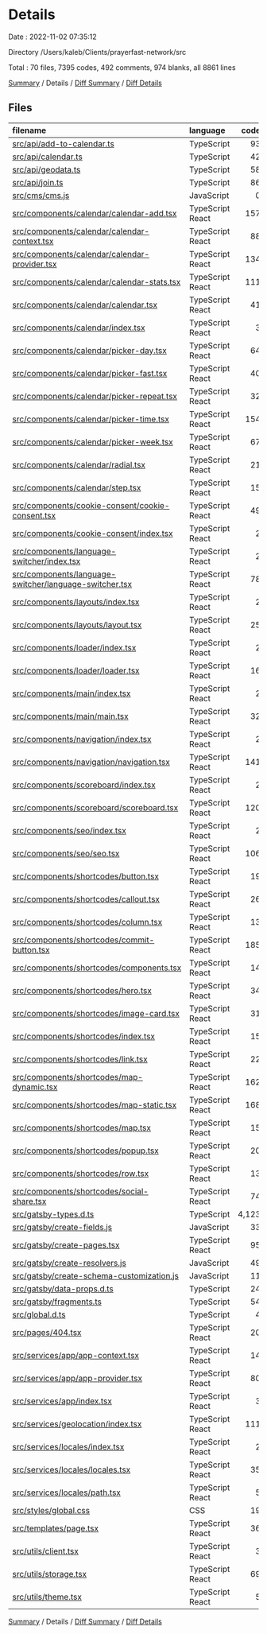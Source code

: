 # Details

Date : 2022-11-02 07:35:12

Directory /Users/kaleb/Clients/prayerfast-network/src

Total : 70 files,  7395 codes, 492 comments, 974 blanks, all 8861 lines

[Summary](results.md) / Details / [Diff Summary](diff.md) / [Diff Details](diff-details.md)

## Files
| filename | language | code | comment | blank | total |
| :--- | :--- | ---: | ---: | ---: | ---: |
| [src/api/add-to-calendar.ts](/src/api/add-to-calendar.ts) | TypeScript | 93 | 12 | 18 | 123 |
| [src/api/calendar.ts](/src/api/calendar.ts) | TypeScript | 42 | 10 | 13 | 65 |
| [src/api/geodata.ts](/src/api/geodata.ts) | TypeScript | 58 | 11 | 14 | 83 |
| [src/api/join.ts](/src/api/join.ts) | TypeScript | 86 | 14 | 15 | 115 |
| [src/cms/cms.js](/src/cms/cms.js) | JavaScript | 0 | 0 | 1 | 1 |
| [src/components/calendar/calendar-add.tsx](/src/components/calendar/calendar-add.tsx) | TypeScript React | 157 | 6 | 17 | 180 |
| [src/components/calendar/calendar-context.tsx](/src/components/calendar/calendar-context.tsx) | TypeScript React | 88 | 12 | 9 | 109 |
| [src/components/calendar/calendar-provider.tsx](/src/components/calendar/calendar-provider.tsx) | TypeScript React | 134 | 13 | 21 | 168 |
| [src/components/calendar/calendar-stats.tsx](/src/components/calendar/calendar-stats.tsx) | TypeScript React | 111 | 15 | 11 | 137 |
| [src/components/calendar/calendar.tsx](/src/components/calendar/calendar.tsx) | TypeScript React | 41 | 2 | 5 | 48 |
| [src/components/calendar/index.tsx](/src/components/calendar/index.tsx) | TypeScript React | 3 | 0 | 1 | 4 |
| [src/components/calendar/picker-day.tsx](/src/components/calendar/picker-day.tsx) | TypeScript React | 64 | 13 | 8 | 85 |
| [src/components/calendar/picker-fast.tsx](/src/components/calendar/picker-fast.tsx) | TypeScript React | 40 | 2 | 5 | 47 |
| [src/components/calendar/picker-repeat.tsx](/src/components/calendar/picker-repeat.tsx) | TypeScript React | 32 | 5 | 4 | 41 |
| [src/components/calendar/picker-time.tsx](/src/components/calendar/picker-time.tsx) | TypeScript React | 154 | 6 | 19 | 179 |
| [src/components/calendar/picker-week.tsx](/src/components/calendar/picker-week.tsx) | TypeScript React | 67 | 14 | 9 | 90 |
| [src/components/calendar/radial.tsx](/src/components/calendar/radial.tsx) | TypeScript React | 21 | 2 | 3 | 26 |
| [src/components/calendar/step.tsx](/src/components/calendar/step.tsx) | TypeScript React | 15 | 1 | 3 | 19 |
| [src/components/cookie-consent/cookie-consent.tsx](/src/components/cookie-consent/cookie-consent.tsx) | TypeScript React | 49 | 4 | 9 | 62 |
| [src/components/cookie-consent/index.tsx](/src/components/cookie-consent/index.tsx) | TypeScript React | 2 | 0 | 1 | 3 |
| [src/components/language-switcher/index.tsx](/src/components/language-switcher/index.tsx) | TypeScript React | 2 | 0 | 2 | 4 |
| [src/components/language-switcher/language-switcher.tsx](/src/components/language-switcher/language-switcher.tsx) | TypeScript React | 78 | 4 | 11 | 93 |
| [src/components/layouts/index.tsx](/src/components/layouts/index.tsx) | TypeScript React | 2 | 0 | 1 | 3 |
| [src/components/layouts/layout.tsx](/src/components/layouts/layout.tsx) | TypeScript React | 25 | 3 | 7 | 35 |
| [src/components/loader/index.tsx](/src/components/loader/index.tsx) | TypeScript React | 2 | 0 | 1 | 3 |
| [src/components/loader/loader.tsx](/src/components/loader/loader.tsx) | TypeScript React | 16 | 1 | 3 | 20 |
| [src/components/main/index.tsx](/src/components/main/index.tsx) | TypeScript React | 2 | 0 | 1 | 3 |
| [src/components/main/main.tsx](/src/components/main/main.tsx) | TypeScript React | 32 | 4 | 8 | 44 |
| [src/components/navigation/index.tsx](/src/components/navigation/index.tsx) | TypeScript React | 2 | 0 | 2 | 4 |
| [src/components/navigation/navigation.tsx](/src/components/navigation/navigation.tsx) | TypeScript React | 141 | 64 | 19 | 224 |
| [src/components/scoreboard/index.tsx](/src/components/scoreboard/index.tsx) | TypeScript React | 2 | 0 | 1 | 3 |
| [src/components/scoreboard/scoreboard.tsx](/src/components/scoreboard/scoreboard.tsx) | TypeScript React | 120 | 5 | 16 | 141 |
| [src/components/seo/index.tsx](/src/components/seo/index.tsx) | TypeScript React | 2 | 0 | 1 | 3 |
| [src/components/seo/seo.tsx](/src/components/seo/seo.tsx) | TypeScript React | 106 | 5 | 11 | 122 |
| [src/components/shortcodes/button.tsx](/src/components/shortcodes/button.tsx) | TypeScript React | 19 | 1 | 3 | 23 |
| [src/components/shortcodes/callout.tsx](/src/components/shortcodes/callout.tsx) | TypeScript React | 26 | 2 | 5 | 33 |
| [src/components/shortcodes/column.tsx](/src/components/shortcodes/column.tsx) | TypeScript React | 13 | 1 | 4 | 18 |
| [src/components/shortcodes/commit-button.tsx](/src/components/shortcodes/commit-button.tsx) | TypeScript React | 185 | 13 | 20 | 218 |
| [src/components/shortcodes/components.tsx](/src/components/shortcodes/components.tsx) | TypeScript React | 14 | 0 | 5 | 19 |
| [src/components/shortcodes/hero.tsx](/src/components/shortcodes/hero.tsx) | TypeScript React | 34 | 2 | 5 | 41 |
| [src/components/shortcodes/image-card.tsx](/src/components/shortcodes/image-card.tsx) | TypeScript React | 31 | 1 | 4 | 36 |
| [src/components/shortcodes/index.tsx](/src/components/shortcodes/index.tsx) | TypeScript React | 15 | 2 | 2 | 19 |
| [src/components/shortcodes/link.tsx](/src/components/shortcodes/link.tsx) | TypeScript React | 22 | 2 | 5 | 29 |
| [src/components/shortcodes/map-dynamic.tsx](/src/components/shortcodes/map-dynamic.tsx) | TypeScript React | 162 | 33 | 34 | 229 |
| [src/components/shortcodes/map-static.tsx](/src/components/shortcodes/map-static.tsx) | TypeScript React | 168 | 17 | 31 | 216 |
| [src/components/shortcodes/map.tsx](/src/components/shortcodes/map.tsx) | TypeScript React | 15 | 3 | 5 | 23 |
| [src/components/shortcodes/popup.tsx](/src/components/shortcodes/popup.tsx) | TypeScript React | 20 | 1 | 3 | 24 |
| [src/components/shortcodes/row.tsx](/src/components/shortcodes/row.tsx) | TypeScript React | 13 | 1 | 3 | 17 |
| [src/components/shortcodes/social-share.tsx](/src/components/shortcodes/social-share.tsx) | TypeScript React | 74 | 5 | 5 | 84 |
| [src/gatsby-types.d.ts](/src/gatsby-types.d.ts) | TypeScript | 4,123 | 24 | 474 | 4,621 |
| [src/gatsby/create-fields.js](/src/gatsby/create-fields.js) | JavaScript | 33 | 2 | 9 | 44 |
| [src/gatsby/create-pages.tsx](/src/gatsby/create-pages.tsx) | TypeScript React | 95 | 28 | 18 | 141 |
| [src/gatsby/create-resolvers.js](/src/gatsby/create-resolvers.js) | JavaScript | 49 | 46 | 1 | 96 |
| [src/gatsby/create-schema-customization.js](/src/gatsby/create-schema-customization.js) | JavaScript | 11 | 0 | 5 | 16 |
| [src/gatsby/data-props.d.ts](/src/gatsby/data-props.d.ts) | TypeScript | 24 | 4 | 4 | 32 |
| [src/gatsby/fragments.ts](/src/gatsby/fragments.ts) | TypeScript | 54 | 2 | 3 | 59 |
| [src/global.d.ts](/src/global.d.ts) | TypeScript | 4 | 1 | 1 | 6 |
| [src/pages/404.tsx](/src/pages/404.tsx) | TypeScript React | 20 | 2 | 4 | 26 |
| [src/services/app/app-context.tsx](/src/services/app/app-context.tsx) | TypeScript React | 14 | 2 | 4 | 20 |
| [src/services/app/app-provider.tsx](/src/services/app/app-provider.tsx) | TypeScript React | 80 | 6 | 11 | 97 |
| [src/services/app/index.tsx](/src/services/app/index.tsx) | TypeScript React | 3 | 1 | 1 | 5 |
| [src/services/geolocation/index.tsx](/src/services/geolocation/index.tsx) | TypeScript React | 111 | 9 | 16 | 136 |
| [src/services/locales/index.tsx](/src/services/locales/index.tsx) | TypeScript React | 2 | 0 | 1 | 3 |
| [src/services/locales/locales.tsx](/src/services/locales/locales.tsx) | TypeScript React | 35 | 44 | 2 | 81 |
| [src/services/locales/path.tsx](/src/services/locales/path.tsx) | TypeScript React | 5 | 6 | 1 | 12 |
| [src/styles/global.css](/src/styles/global.css) | CSS | 19 | 1 | 4 | 24 |
| [src/templates/page.tsx](/src/templates/page.tsx) | TypeScript React | 36 | 2 | 6 | 44 |
| [src/utils/client.tsx](/src/utils/client.tsx) | TypeScript React | 3 | 0 | 1 | 4 |
| [src/utils/storage.tsx](/src/utils/storage.tsx) | TypeScript React | 69 | 0 | 3 | 72 |
| [src/utils/theme.tsx](/src/utils/theme.tsx) | TypeScript React | 5 | 0 | 1 | 6 |

[Summary](results.md) / Details / [Diff Summary](diff.md) / [Diff Details](diff-details.md)